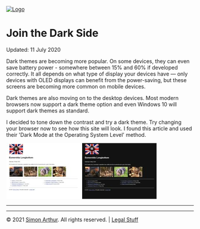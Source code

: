 <script src="https://www.simonarthur.co.uk/includes/scripts/md-page.js"></script>

[![Logo](https://www.simonarthur.co.uk/includes/images/anomis66_jack.png "Keep It Simple, Simon")][home]






Join the Dark Side
==================

Updated: 11 July 2020

Dark themes are becoming more popular. On some devices, they can even save battery power - somewhere between 15% and 60% if developed correctly. It all depends on what type of display your devices have — only devices with OLED displays can benefit from the power-saving, but these screens are becoming more common on mobile devices.

Dark themes are also moving on to the desktop devices. Most modern browsers now support a dark theme option and even Windows 10 will support dark themes as standard.

I decided to tone down the contrast and try a dark theme. Try changing your browser now to see how this site will look. I found this article and used their 'Dark Mode at the Operating System Level' method.

[![Light theme](2020-07-11-1.jpg "Example of the light theme")](2020-07-11-1x.png)
[![Dark theme](2020-07-11-2.jpg "Example of the dark theme")](2020-07-11-2x.png)






------

<ul id="myNavbar" class="columns"></ul>
<script src="https://www.simonarthur.co.uk/includes/scripts/navigation.news.js"></script>

------

&copy; 2021 [Simon Arthur][home].  All rights reserved. | [Legal Stuff][legal]

[home]: <https://www.simonarthur.co.uk/> "Keep It Simple, Simon"
[legal]: <https://www.simonarthur.co.uk/legal.html> "Legal Stuff"